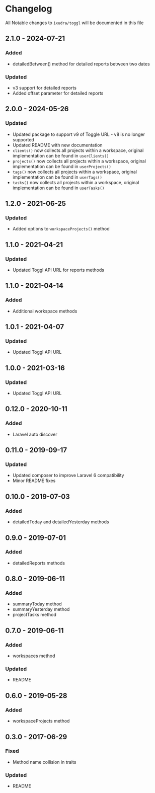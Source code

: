 # Changelog

All Notable changes to `ixudra/toggl` will be documented in this file

## 2.1.0 - 2024-07-21
### Added
- detailedBetween() method for detailed reports between two dates

### Updated
- v3 support for detailed reports
- Added offset parameter for detailed reports

## 2.0.0 - 2024-05-26
### Updated
- Updated package to support v9 of Toggle URL - v8 is no longer supported
- Updated README with new documentation
- `clients()` now collects all projects within a workspace, original implementation can be found in `userClients()`
- `projects()` now collects all projects within a workspace, original implementation can be found in `userProjects()`
- `tags()` now collects all projects within a workspace, original implementation can be found in `userTags()`
- `tasks()` now collects all projects within a workspace, original implementation can be found in `userTasks()`

## 1.2.0 - 2021-06-25
### Updated
- Added options to `workspaceProjects()` method

## 1.1.0 - 2021-04-21
### Updated
- Updated Toggl API URL for reports methods

## 1.1.0 - 2021-04-14
### Added
- Additional workspace methods

## 1.0.1 - 2021-04-07
### Updated
- Updated Toggl API URL

## 1.0.0 - 2021-03-16
### Updated
- Updated Toggl API URL

## 0.12.0 - 2020-10-11
### Added
- Laravel auto discover

## 0.11.0 - 2019-09-17
### Updated
- Updated composer to improve Laravel 6 compatibility
- Minor README fixes

## 0.10.0 - 2019-07-03
### Added
- detailedToday and detailedYesterday methods

## 0.9.0 - 2019-07-01
### Added
- detailedReports methods

## 0.8.0 - 2019-06-11
### Added
- summaryToday method
- summaryYesterday method
- projectTasks method

## 0.7.0 - 2019-06-11
### Added
- workspaces method

### Updated
- README

## 0.6.0 - 2019-05-28
### Added
- workspaceProjects method

## 0.3.0 - 2017-06-29
### Fixed
- Method name collision in traits

### Updated
- README


